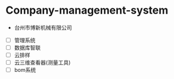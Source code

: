 # Company-management-system
 - 台州市博新机械有限公司
  - [ ] 管理系统
  - [ ] 数据库智联
  - [ ] 云排样
  - [ ] 云三维查看器(测量工具)
  - [ ] bom系统

